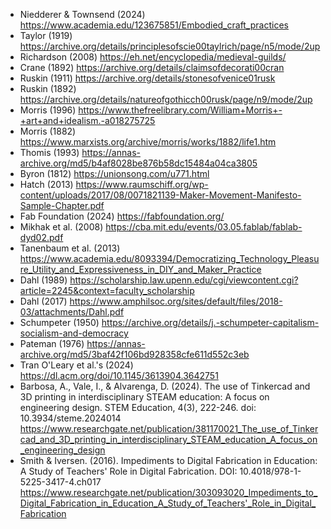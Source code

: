 - Niedderer & Townsend (2024) https://www.academia.edu/123675851/Embodied_craft_practices
- Taylor (1919) https://archive.org/details/principlesofscie00taylrich/page/n5/mode/2up
- Richardson (2008) https://eh.net/encyclopedia/medieval-guilds/
- Crane (1892) https://archive.org/details/claimsofdecorati00cran
- Ruskin (1911) https://archive.org/details/stonesofvenice01rusk
- Ruskin (1892) https://archive.org/details/natureofgothicch00rusk/page/n9/mode/2up
- Morris (1996) https://www.thefreelibrary.com/William+Morris+-+art+and+idealism.-a018275725
- Morris (1882) https://www.marxists.org/archive/morris/works/1882/life1.htm
- Thomis (1993) https://annas-archive.org/md5/b4af8028be876b58dc15484a04ca3805
- Byron (1812) https://unionsong.com/u771.html
- Hatch (2013) https://www.raumschiff.org/wp-content/uploads/2017/08/0071821139-Maker-Movement-Manifesto-Sample-Chapter.pdf
- Fab Foundation (2024) https://fabfoundation.org/ 
- Mikhak et al. (2008) https://cba.mit.edu/events/03.05.fablab/fablab-dyd02.pdf
- Tanenbaum et al. (2013) https://www.academia.edu/8093394/Democratizing_Technology_Pleasure_Utility_and_Expressiveness_in_DIY_and_Maker_Practice
- Dahl (1989) https://scholarship.law.upenn.edu/cgi/viewcontent.cgi?article=2245&context=faculty_scholarship
- Dahl (2017) https://www.amphilsoc.org/sites/default/files/2018-03/attachments/Dahl.pdf
- Schumpeter (1950) https://archive.org/details/j.-schumpeter-capitalism-socialism-and-democracy
- Pateman (1976) https://annas-archive.org/md5/3baf42f106bd928358cfe611d552c3eb
- Tran O'Leary et al.'s (2024) https://dl.acm.org/doi/10.1145/3613904.3642751
- Barbosa, A., Vale, I., & Alvarenga, D. (2024). The use of Tinkercad and 3D printing in interdisciplinary STEAM education: A focus on engineering design. STEM Education, 4(3), 222-246. doi: 10.3934/steme.2024014 https://www.researchgate.net/publication/381170021_The_use_of_Tinkercad_and_3D_printing_in_interdisciplinary_STEAM_education_A_focus_on_engineering_design
- Smith & Iversen. (2016). Impediments to Digital Fabrication in Education: A Study of Teachers' Role in Digital Fabrication. DOI: 10.4018/978-1-5225-3417-4.ch017 https://www.researchgate.net/publication/303093020_Impediments_to_Digital_Fabrication_in_Education_A_Study_of_Teachers'_Role_in_Digital_Fabrication
